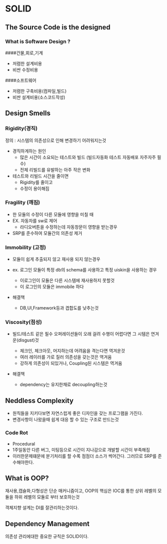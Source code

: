 # SOLID

## The Source Code is the designed
### What is Software Design ?

####건물,회로,기계
* 저렴한 설계비용
* 비싼 수정비용

####소프트웨어
* 저렴한 구축비용(컴파일,빌드)
* 비싼 설계비용(소스코드작성)



## Design Smells
### Rigidity(경직)
정의 : 시스템의 의존성으로 인해 변경하기 어려워지는것

* 경직하게하는 원인
  * 많은 시간이 소요되는 테스트와 빌드 (빌드자동화 테스트 자동배포 자주자주 필수)
  * 전체 리빌드를 유발하는 아주 작은 변화
* 테스트와 리빌드 시간을 줄이면
  * Rigidity를 줄이고
  * 수정이 용이해짐


### Fragility (깨짐)
* 한 모듈의 수정이 다른 모듈에 영향을 미칠 때
* EX. 자동차를 sw로 제어
  * 라디오버튼을 수정하는데 자동창문이 영향을 받는경우
* SRP를 준수하여 모듈간의 의존성 제거

### Immobility (고정)
* 모듈이 쉽게 추출되지 않고 재사용 되지 않는경우
* ex. 로그인 모듈이 특정 db의 schema를 사용하고 특정 uiskin을 사용하는 경우
  * 이로그인이 모듈은 다른 시스템에 재사용하지 못할것
  * 이 로그인의 모듈은 immobile 하다

* 해결책
  * DB,UI,Framework등과 겹합도를 낮추는것


### Viscosity(점성)
* 빌드/테스트 같은 필수 오퍼레이션들이 오래 걸려 수행이 어렵다면 그 시템은 연겨운(disgust)것
  * 체크인, 체크아웃, 머지하는데 어려움을 격는다면 역겨운것
  * 여러 레이러를 가로 질러 의존성을 갖는것은 역겨움
  * 강하게 의존성이 되있거나, Coupling된 시스템은 역겨움

* 해결책
  * dependency는 유지한채로 decoupling하는것

## Neddless Complexity
* 원칙들을 지키다보면 자연스럽게 좋은 디자인을 갖는 프로그램을 가진다.
* 변경사항이 나왔을때 쉽게 대응 할 수 있는 구조로 만드는것

### Code Rot
* Procedural
* 1주일동안 다른 버그, 미팅등으로 시간이 지나감으로 개발할 시간이 부족해짐
* 이러한문제떄문에 분기처리를 할 수록 점점더 소스가 썩어간다. 그러므로 SRP를 준수해야한다.
## What is OOP?
재사용,캡슐화,다형성은 단순 매커니즘이고, OOP의 핵심은 IOC를 통한 상위 레벨의 모듈을 하위 레벨의 모듈로 부터 보호하는것

객체지향 설계는 DI를 잘관리하는것이다.


## Dependency Management
의존성 관리에대한 중요한 규칙은 SOLID이다.
